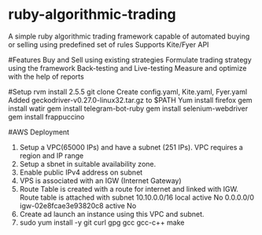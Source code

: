 # ruby-algorithmic-trading
A simple ruby algorithmic trading framework capable of automated buying or selling using predefined set of rules
Supports Kite/Fyer API

#Features
Buy and Sell using existing strategies
Formulate trading strategy using the framework
Back-testing and Live-testing
Measure and optimize with the help of reports

#Setup
rvm install 2.5.5
git clone <git-url>
Create config.yaml,	Kite.yaml, Fyer.yaml
Added geckodriver-v0.27.0-linux32.tar.gz to $PATH
Yum install firefox
gem install watir
gem install telegram-bot-ruby
gem install selenium-webdriver
gem install frappuccino

#AWS Deployment
1. Setup a VPC(65000 IPs) and have a subnet (251 IPs). VPC requires a region and IP range
2. Setup a sbnet in suitable availability zone.
3. Enable public IPv4 address on subnet
4. VPS is associated with an IGW (Internet Gateway)
5. Route Table is created with a route for internet and linked with IGW. Route table is attached with subnet
10.10.0.0/16	local	active	No
0.0.0.0/0	igw-02e8fcae3e93820c8	active	No
6. Create ad launch an instance using this VPC and subnet.
7. sudo yum install -y git curl gpg gcc gcc-c++ make
